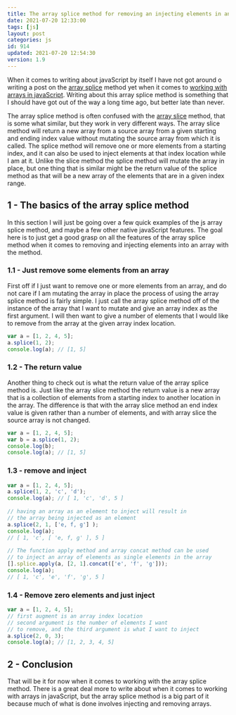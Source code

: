 ```yaml
---
title: The array splice method for removing an injecting elements in an array
date: 2021-07-20 12:33:00
tags: [js]
layout: post
categories: js
id: 914
updated: 2021-07-20 12:54:30
version: 1.9
---
```


When it comes to writing about javaScript by itself I have not got around o writing a post on the [array splice](https://developer.mozilla.org/en-US/docs/Web/JavaScript/Reference/Global_Objects/Array/splice) method yet when it comes to [working with arrays in javaScript](/2018/12/10/js-array/). Writing about this array splice method is something that I should have got out of the way a long time ago, but better late than never. 

The array splice method is often confused with the [array slice](/2018/12/08/js-array-slice/) method, that is some what similar, but they work in very different ways. The array slice method will return a new array from a source array from a given starting and ending index value without mutating the source array from which it is called. The splice method will remove one or more elements from a starting index, and it can also be used to inject elements at that index location while I am at it. Unlike the slice method the splice method will mutate the array in place, but one thing that is similar might be the return value of the splice method as that will be a new array of the elements that are in a given index range.

<!-- more -->


## 1 - The basics of the array splice method

In this section I will just be going over a few quick examples of the js array splice method, and maybe a few other native javaScript features. The goal here is to just get a good grasp on all the features of the array splice method when it comes to removing and injecting elements into an array with the method.

### 1.1 - Just remove some elements from an array

First off if I just want to remove one or more elements from an array, and do not care if I am mutating the array in place the process of using the array splice method is fairly simple. I just call the array splice method off of the instance of the array that I want to mutate and give an array index as the first argument. I will then want to give a number of elements that I would like to remove from the array at the given array index location.

```js
var a = [1, 2, 4, 5];
a.splice(1, 2);
console.log(a); // [1, 5]
```

### 1.2 - The return value

Another thing to check out is what the return value of the array splice method is. Just like the array slice method the return value is a new array that is a collection of elements from a starting index to another location in the array. The difference is that with the array slice method an end index value is given rather than a number of elements, and with array slice the source array is not changed.

```js
var a = [1, 2, 4, 5];
var b = a.splice(1, 2);
console.log(b);
console.log(a); // [1, 5]
```

### 1.3 - remove and inject

```js
var a = [1, 2, 4, 5];
a.splice(1, 2, 'c', 'd');
console.log(a); // [ 1, 'c', 'd', 5 ]
 
// having an array as an element to inject will result in 
// the array being injected as an element
a.splice(2, 1, ['e, f, g'] );
console.log(a);
// [ 1, 'c', [ 'e, f, g' ], 5 ]
 
// The function apply method and array concat method can be used
// to inject an array of elements as single elements in the array
[].splice.apply(a, [2, 1].concat(['e', 'f', 'g']));
console.log(a);
// [ 1, 'c', 'e', 'f', 'g', 5 ]
```

### 1.4 - Remove zero elements and just inject

```js
var a = [1, 2, 4, 5];
// first augment is an array index location
// second argument is the number of elements I want
// to remove, and the third argument is what I want to inject
a.splice(2, 0, 3);
console.log(a); // [1, 2, 3, 4, 5]
```

## 2 - Conclusion

That will be it for now when it comes to working with the array splice method. There is a great deal more to write about when it comes to working with arrays in javaScript, but the array splice method is a big part of it because much of what is done involves injecting and removing arrays.